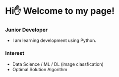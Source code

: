 # Hi:hand:  Welcome to my page!

### Junior Developer
  - I am learning development using Python.

### Interest
  - Data Science / ML / DL (image classfication)
  - Optimal Solution Algorithm
